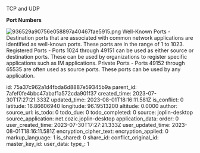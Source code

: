 TCP and UDP

**Port Numbers**

![936529a90756e058897a40467fae5915.png](:/80e458497f28432bb65e678cd501367d)
Well-Known Ports - Destination ports that are associated with common network applications are identified as well-known ports. These ports are in the range of 1 to 1023.
Registered Ports - Ports 1024 through 49151 can be used as either source or destination ports. These can be used by organizations to register specific applications such as IM applications.
Private Ports - Ports 49152 through 65535 are often used as source ports. These ports can be used by any application.

id: 75a37c962a1d4fbda6d8887e59345b9a
parent_id: 7afef0fe4bbc47abaf1a572cda901f37
created_time: 2023-07-30T17:27:21.333Z
updated_time: 2023-08-01T18:16:11.581Z
is_conflict: 0
latitude: 16.86606940
longitude: 96.19513200
altitude: 0.0000
author: 
source_url: 
is_todo: 0
todo_due: 0
todo_completed: 0
source: joplin-desktop
source_application: net.cozic.joplin-desktop
application_data: 
order: 0
user_created_time: 2023-07-30T17:27:21.333Z
user_updated_time: 2023-08-01T18:16:11.581Z
encryption_cipher_text: 
encryption_applied: 0
markup_language: 1
is_shared: 0
share_id: 
conflict_original_id: 
master_key_id: 
user_data: 
type_: 1